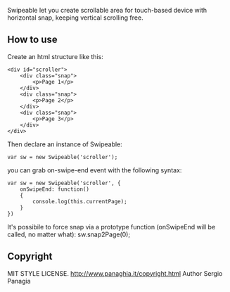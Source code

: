 Swipeable let you create scrollable area for touch-based device with horizontal snap, keeping vertical scrolling free.

How to use
----------
Create an html structure like this:

	<div id="scroller">
		<div class="snap">
			<p>Page 1</p>
		</div>
		<div class="snap">
			<p>Page 2</p>
		</div>
		<div class="snap">
			<p>Page 3</p>
		</div>	
	</div> 
Then declare an instance of Swipeable:

	var sw = new Swipeable('scroller');

you can grab on-swipe-end event with the following syntax: 

	var sw = new Swipeable('scroller', {
		onSwipeEnd: function()
		{
			console.log(this.currentPage);
		}
	})  
It's possibile to force snap via a prototype function (onSwipeEnd will be called, no matter what):
	sw.snap2Page(0);

	
Copyright
---------
MIT STYLE LICENSE.
http://www.panaghia.it/copyright.html
Author Sergio Panagia